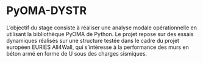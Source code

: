 # PyOMA-DYSTR
L’objectif du stage consiste à réaliser une analyse modale opérationnelle en utilisant la bibliothèque PyOMA de Python. Le projet repose sur des essais dynamiques réalisés sur une structure testée dans le cadre du projet européen EURIES All4Wall, qui s’intéresse à la performance des murs en béton armé en forme de U sous des charges sismiques.  
